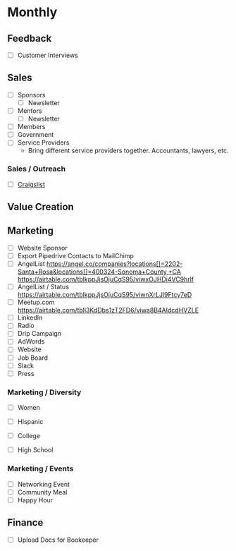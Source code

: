 # Monthly

## Feedback

 - [ ] Customer Interviews

## Sales

 - [ ] Sponsors
    - [ ] Newsletter
 - [ ] Mentors
    - [ ] Newsletter
 - [ ] Members
 - [ ] Government
 - [ ] Service Providers
    - Bring different service providers together. Accountants, lawyers, etc.

### Sales / Outreach

 - [ ] [Craigslist](https://sfbay.craigslist.org/search/nby/sof)

## Value Creation



## Marketing

- [ ] Website Sponsor
- [ ] Export Pipedrive Contacts to MailChimp
- [ ] AngelList
   https://angel.co/companies?locations[]=2202-Santa+Rosa&locations[]=400324-Sonoma+County,+CA
   https://airtable.com/tblkppJjsOjuCqS95/viwxOJHDi4VC9hrlf
- [ ] AngelList / Status
   https://airtable.com/tblkppJjsOjuCqS95/viwnXrLJl9Ftcy7eD
- [ ] Meetup.com
    https://airtable.com/tbll3KdDbs1zT2FD6/viwa8B4AIdcdHVZLE
- [ ] LinkedIn
- [ ] Radio
- [ ] Drip Campaign
- [ ] AdWords
- [ ] Website
- [ ] Job Board
- [ ] Slack
- [ ] Press

### Marketing / Diversity

 - [ ] Women
 - [ ] Hispanic
 - [ ] College
 - [ ] High School


### Marketing / Events

 - [ ] Networking Event
 - [ ] Community Meal
 - [ ] Happy Hour

## Finance

 - [ ] Upload Docs for Bookeeper
